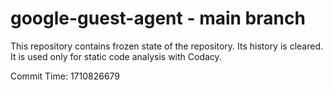 # google-guest-agent - main branch

This repository contains frozen state of the repository.
Its history is cleared. It is used only for static code
analysis with Codacy.

Commit Time: 1710826679